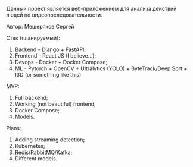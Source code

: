 Данный проект является веб-приложением для анализа действий людей по видеопоследовательности.

Автор: Мещеряков Сергей

Стек (планируемый):
1. Backend - Django + FastAPI;
2. Frontend - React JS (I believe...);
3. Devops - Docker + Docker Compose;
4. ML - Pytorch + OpenCV + Ultralytics (YOLO) + ByteTrack/Deep Sort + I3D (or something like this)

MVP:
1. Full backend;
2. Working (not beautiful) frontend;
3. Docker Compose;
4. Models.

Plans:
1. Adding streaming detection;
2. Kubernetes;
3. Redis/RabbitMQ/Kafka;
4. Different models.
